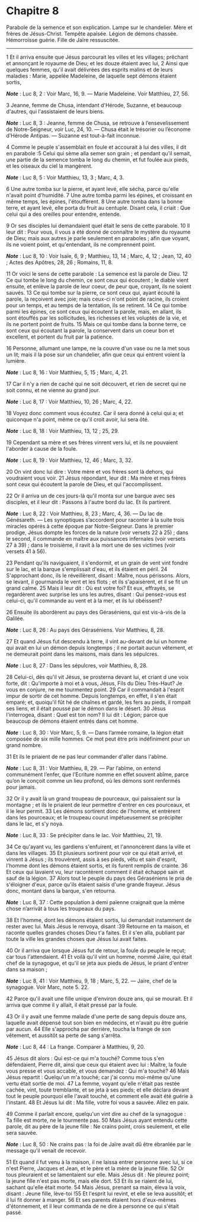 # Chapitre 8

Parabole de la semence et son explication.
Lampe sur le chandelier.
Mère et frères de Jésus-Christ.
Tempête apaisée.
Légion de démons chassée.
Hémorroïsse guérie.
Fille de Jaïre ressuscitée.

***

1 Et il arriva ensuite que Jésus parcourait les villes et les villages; prêchant et annonçant le royaume de Dieu; et les douze étaient avec lui, 2 Ainsi que quelques femmes, qu'il avait délivrées des esprits malins et de leurs maladies : Marie, appelée Madeleine, de laquelle sept démons étaient sortis,

***Note*** :  Luc 8, 2 : Voir Marc, 16, 9. ― Marie Madeleine. Voir Matthieu, 27, 56.

3 Jeanne, femme de Chusa, intendant d'Hérode, Suzanne, et beaucoup d'autres, qui l'assistaient de leurs biens.

***Note*** :  Luc 8, 3 : Jeanne, femme de Chusa, se retrouve à l’ensevelissement de Notre-Seigneur, voir Luc, 24, 10. ― Chusa était le trésorier ou l’économe d’Hérode Antipas. ― Suzanne est tout-à-fait inconnue.


4 Comme le peuple s'assemblait en foule et accourait à lui des villes, il dit en parabole :5 Celui qui sème alla semer son grain ; et pendant qu'il semait, une partie de la semence tomba le long du chemin, et fut foulée aux pieds, et les oiseaux du ciel la mangèrent.

***Note*** :  Luc 8, 5 : Voir Matthieu, 13, 3 ; Marc, 4, 3.

6 Une autre tomba sur la pierre, et ayant levé, elle sécha, parce qu'elle n'avait point d'humidité. 7 Une autre tomba parmi les épines, et croissant en même temps, les épines, l'étouffèrent. 8 Une autre tomba dans la bonne terre, et ayant levé, elle porta du fruit au centuple. Disant cela, il criait : Que celui qui a des oreilles pour entendre, entende.


9 Or ses disciples lui demandaient quel était le sens de cette parabole. 10 Il leur dit : Pour vous, il vous a été donné de connaître le mystère du royaume de Dieu; mais aux autres je parle seulement en paraboles ; afin que voyant, ils ne voient point, et qu'entendant, ils ne comprennent point.

***Note*** :  Luc 8, 10 : Voir Isaïe, 6, 9 ; Matthieu, 13, 14 ; Marc, 4, 12 ; Jean, 12, 40 ; Actes des Apôtres, 28, 26 ; Romains, 11, 8.

11 Or voici le sens de cette parabole : La semence est la parole de Dieu. 12 Ce qui tombe le long du chemin, ce sont ceux qui écoutent ; le diable vient ensuite, et enlève la parole de leur coeur, de peur que, croyant, ils ne soient sauvés. 13 Ce qui tombe sur la pierre, ce sont ceux qui, ayant écouté la parole, la reçoivent avec joie; mais ceux-ci n'ont point de racine, ils croient pour un temps, et au temps de la tentation, ils se retirent. 14 Ce qui tombe parmi les épines, ce sont ceux qui écoutent la parole, mais, en allant, ils sont étouffés par les sollicitudes, les richesses et les voluptés de la vie, et ils ne portent point de fruits. 15 Mais ce qui tombe dans la bonne terre, ce sont ceux qui écoutant la parole, la conservent dans un coeur bon et excellent, et portent du fruit par la patience.


16 Personne, allumant une lampe, ne la couvre d'un vase ou ne la met sous un lit; mais il la pose sur un chandelier, afin que ceux qui entrent voient la lumière.

***Note*** :  Luc 8, 16 : Voir Matthieu, 5, 15 ; Marc, 4, 21.

17 Car il n'y a rien de caché qui ne soit découvert, et rien de secret qui ne soit connu, et ne vienne au grand jour.

***Note*** :  Luc 8, 17 : Voir Matthieu, 10, 26 ; Marc, 4, 22.

18 Voyez donc comment vous écoutez. Car il sera donné à celui qui a; et quiconque n'a point, même ce qu'il croit avoir, lui sera ôté.

***Note*** :  Luc 8, 18 : Voir Matthieu, 13, 12 ; 25, 29.


19 Cependant sa mère et ses frères vinrent vers lui, et ils ne pouvaient l'aborder à cause de la foule.

***Note*** :  Luc 8, 19 : Voir Matthieu, 12, 46 ; Marc, 3, 32.

20 On vint donc lui dire : Votre mère et vos frères sont là dehors, qui voudraient vous voir. 21 Jésus répondant, leur dit : Ma mère et mes frères sont ceux qui écoutent la parole de Dieu, et qui l'accomplissent.


22 Or il arriva un de ces jours-là qu'il monta sur une barque avec ses disciples, et il leur dit : Passons à l'autre bord du lac. Et ils partirent.

***Note*** :  Luc 8, 22 : Voir Matthieu, 8, 23 ; Marc, 4, 36. ― Du lac de Génésareth. ― Les synoptiques s’accordent pour raconter à la suite trois miracles opérés à cette époque par Notre-Seigneur. Dans le premier prodige, Jésus dompte les forces de la nature (voir versets 22 à 25) ; dans le second, il commande en maître aux puissances infernales (voir versets 27 à 39) ; dans le troisième, il ravit à la mort une de ses victimes (voir versets 41 à 56).

23 Pendant qu'ils naviguaient, il s'endormit, et un grain de vent vint fondre sur le lac, et la barque s'emplissait d'eau, et ils étaient en péril. 24 S'approchant donc, ils le réveillèrent, disant : Maître, nous périssons. Alors, se levant, il gourmanda le vent et les flots ; et ils s'apaisèrent, et il se fit un grand calme. 25 Mais il leur dit : Où est votre foi? Et eux, effrayés, se regardèrent avec surprise les uns les autres, disant : Qui pensez-vous est celui-ci, qu'il commande au vent et à la mer, et ils lui obéissent?


26 Ensuite ils abordèrent au pays des Géraséniens, qui est vis-à-vis de la Galilée.

***Note*** :  Luc 8, 26 : Au pays des Géraséniens. Voir Matthieu, 8, 28.

27 Et quand Jésus fut descendu à terre, il vint au-devant de lui un homme qui avait en lui un démon depuis longtemps ; il ne portait aucun vêtement, et ne demeurait point dans les maisons, mais dans les sépulcres.

***Note*** :  Luc 8, 27 : Dans les sépulcres, voir Matthieu, 8, 28.

28 Celui-ci, dès qu'il vit Jésus, se prosterna devant lui, et criant d une voix forte, dit : Qu'importe à moi et à vous, Jésus, Fils du Dieu Très-Haut? Je vous en conjure, ne me tourmentez point. 29 Car il commandait à l'esprit impur de sortir de cet homme. Depuis longtemps, en effet, il s'en était emparé; et, quoiqu'il fût hé de chaînes et gardé, les fers au pieds, il rompait ses liens, et il était poussé par le démon dans le désert. 30 Jésus l'interrogea, disant : Quel est ton nom? Il lui dit : Légion; parce que beaucoup de démons étaient entrés dans cet homme.

***Note*** :  Luc 8, 30 : Voir Marc, 5, 9. ― Dans l’armée romaine, la légion était composée de six mille hommes. Ce mot peut être pris indéfiniment pour un grand nombre.

31 Et ils le priaient de ne pas leur commander d'aller dans l'abîme.

***Note*** :  Luc 8, 31 : Voir Matthieu, 8, 29. ― Par l’abîme, on entend communément l’enfer, que l’Ecriture nomme en effet souvent abîme, parce qu’on le conçoit comme un lieu profond, où les démons sont renfermés pour jamais.

32 Or il y avait là un grand troupeau de pourceaux, qui paissaient sur la montagne ; et ils le priaient de leur permettre d'entrer en ces pourceaux, et il le leur permit. 33 Les démons sortirent donc de l'homme, et entrèrent dans les pourceaux; et le troupeau courut impétueusement se précipiter dans le lac, et s'y noya.

***Note*** :  Luc 8, 33 : Se précipiter dans le lac. Voir Matthieu, 21, 19.

34 Ce qu'ayant vu, les gardiens s'enfuirent, et l'annoncèrent dans la ville et dans les villages. 35 Et plusieurs sortirent pour voir ce qui était arrivé, et vinrent à Jésus ; ils trouvèrent, assis à ses pieds, vêtu et sain d'esprit, l'homme dont les démons étaient sortis, et ils furent remplis de crainte. 36 Et ceux qui lavaient vu, leur racontèrent comment il était échappé sain et sauf de la légion. 37 Alors tout le peuple du pays des Géraséniens le pria de s'éloigner d'eux, parce qu'ils étaient saisis d'une grande frayeur. Jésus donc, montant dans la barque, s'en retourna.

***Note*** :  Luc 8, 37 : Cette population à demi païenne craignait que la même chose n’arrivât à tous les troupeaux du pays.

38 Et l'homme, dont les démons étaient sortis, lui demandait instamment de rester avec lui. Mais Jésus le renvoya, disant :39 Retourne en ta maison, et raconte quelles grandes choses Dieu t'a faites. Et il s'en alla, publiant par toute la ville les grandes choses que Jésus lui avait faites.


40 Or il arriva que lorsque Jésus fut de retour, la foule du peuple le reçut; car tous l'attendaient. 41 Et voilà qu'il vint un homme, nommé Jaïre, qui était chef de la synagogue, et qu'il se jeta aux pieds de Jésus, le priant d'entrer dans sa maison ;

***Note*** :  Luc 8, 41 : Voir Matthieu, 9, 18 ; Marc, 5, 22. ― Jaïre, chef de la synagogue. Voir Marc, note 5. 22.

42 Parce qu'il avait une fille unique d'environ douze ans, qui se mourait. Et il arriva que comme il y allait, il était pressé par la foule.


43 Or il y avait une femme malade d'une perte de sang depuis douze ans, laquelle avait dépensé tout son bien en médecins, et n'avait pu être guérie par aucun. 44 Elle s'approcha par derrière, toucha la frange de son vêtement, et aussitôt sa perte de sang s'arrêta.

***Note*** :  Luc 8, 44 : La frange. Comparer à Matthieu, 9, 20.

45 Jésus dit alors : Qui est-ce qui m'a touché? Comme tous s'en défendaient, Pierre dit, ainsi que ceux qui étaient avec lui : Maître, la foule vous presse et vous accable, et vous demandez : Qui m'a touché? 46 Mais Jésus repartit : Quelqu'un m'a touché; car j'ai connu moi-même qu'une vertu était sortie de moi. 47 La femme, voyant qu'elle n'était pas restée cachée, vint, toute tremblante, et se jeta à ses pieds; et elle déclara devant tout le peuple pourquoi elle l'avait touché, et comment elle avait été guérie à l'instant. 48 Et Jésus lui dit : Ma fille, votre foi vous a sauvée. Allez en paix.


49 Comme il parlait encore, quelqu'un vint dire au chef de la synagogue : Ta fille est morte, ne le tourmente pas. 50 Mais Jésus ayant entendu cette parole, dit au père de la jeune fille : Ne crains point, crois seulement, et elle sera sauvée.

***Note*** :  Luc 8, 50 : Ne crains pas : la foi de Jaïre avait dû être ébranlée par le message qu’il venait de recevoir.

51 Et quand il fut venu à la maison, il ne laissa entrer personne avec lui, si ce n'est Pierre, Jacques et Jean, et le père et la mère de la jeune fille. 52 Or tous pleuraient et se lamentaient sur elle. Mais Jésus dit : Ne pleurez point; la jeune fille n'est pas morte, mais elle dort. 53 Et ils se riaient de lui, sachant qu'elle était morte. 54 Mais Jésus, prenant sa main, éleva la voix, disant : Jeune fille, lève-toi !55 Et l'esprit lui revint, et elle se leva aussitôt; et il lui fit donner à manger. 56 Et ses parents étaient hors d'eux-mêmes d'étonnement, et il leur commanda de ne dire à personne ce qui s'était passé.

